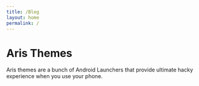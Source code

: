 ```yaml
---
title: /Blog
layout: home
permalink: /
---
```


# Aris Themes

Aris themes are a bunch of Android Launchers that provide ultimate hacky experience when you use your phone.
